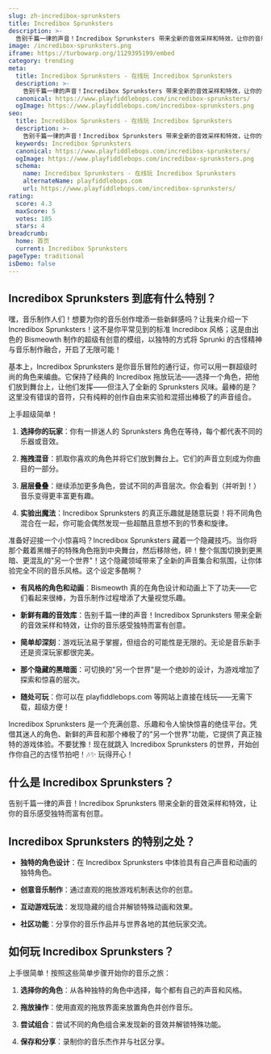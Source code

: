```yaml
---
slug: zh-incredibox-sprunksters
title: Incredibox Sprunksters
description: >-
  告别千篇一律的声音！Incredibox Sprunksters 带来全新的音效采样和特效，让你的音乐感受独特而富有创意。
image: /incredibox-sprunksters.png
iframe: https://turbowarp.org/1129395199/embed
category: trending
meta:
  title: Incredibox Sprunksters - 在线玩 Incredibox Sprunksters
  description: >-
    告别千篇一律的声音！Incredibox Sprunksters 带来全新的音效采样和特效，让你的音乐感受独特而富有创意。
  canonical: https://www.playfiddlebops.com/incredibox-sprunksters/
  ogImage: https://www.playfiddlebops.com/incredibox-sprunksters.png
seo:
  title: Incredibox Sprunksters - 在线玩 Incredibox Sprunksters
  description: >-
    告别千篇一律的声音！Incredibox Sprunksters 带来全新的音效采样和特效，让你的音乐感受独特而富有创意。
  keywords: Incredibox Sprunksters
  canonical: https://www.playfiddlebops.com/incredibox-sprunksters/
  ogImage: https://www.playfiddlebops.com/incredibox-sprunksters.png
  schema:
    name: Incredibox Sprunksters - 在线玩 Incredibox Sprunksters
    alternateName: playfiddlebops.com
    url: https://www.playfiddlebops.com/incredibox-sprunksters/
rating:
  score: 4.3
  maxScore: 5
  votes: 185
  stars: 4
breadcrumb:
  home: 首页
  current: Incredibox Sprunksters
pageType: traditional
isDemo: false
---
```


## Incredibox Sprunksters 到底有什么特别？

嘿，音乐制作人们！想要为你的音乐创作增添一些新鲜感吗？让我来介绍一下 Incredibox Sprunksters！这不是你平常见到的标准 Incredibox 风格；这是由出色的 Bismeowth 制作的超级有创意的模组，以独特的方式将 Sprunki 的古怪精神与音乐制作融合，开启了无限可能！

基本上，Incredibox Sprunksters 是你音乐冒险的通行证，你可以用一群超级时尚的角色来编曲。它保持了经典的 Incredibox 拖放玩法——选择一个角色，把他们放到舞台上，让他们发挥——但注入了全新的 Sprunksters 风味。最棒的是？这里没有错误的音符，只有纯粹的创作自由来实验和混搭出棒极了的声音组合。

上手超级简单！

1. **选择你的玩家**：你有一排迷人的 Sprunksters 角色在等待，每个都代表不同的乐器或音效。

1. **拖拽混音**：抓取你喜欢的角色并将它们放到舞台上。它们的声音立刻成为你曲目的一部分。

1. **层层叠叠**：继续添加更多角色，尝试不同的声音层次。你会看到（并听到！）音乐变得更丰富更有趣。

1. **实验出魔法**：Incredibox Sprunksters 的真正乐趣就是随意玩耍！将不同角色混合在一起，你可能会偶然发现一些超酷且意想不到的节奏和旋律。

准备好迎接一个小惊喜吗？Incredibox Sprunksters 藏着一个隐藏技巧。当你将那个戴着黑帽子的特殊角色拖到中央舞台，然后移除他，砰！整个氛围切换到更黑暗、更混乱的"另一个世界"！这个隐藏领域带来了全新的声音集合和氛围，让你体验完全不同的音乐风格。这个设定多酷啊？

- **有风格的角色和动画**：Bismeowth 真的在角色设计和动画上下了功夫——它们看起来很棒，为音乐制作过程增添了大量视觉乐趣。

- **新鲜有趣的音效库**：告别千篇一律的声音！Incredibox Sprunksters 带来全新的音效采样和特效，让你的音乐感受独特而富有创意。

- **简单却深刻**：游戏玩法易于掌握，但组合的可能性是无限的。无论是音乐新手还是资深玩家都很完美。

- **那个隐藏的黑暗面**：可切换的"另一个世界"是一个绝妙的设计，为游戏增加了探索和惊喜的层次。

- **随处可玩**：你可以在 playfiddlebops.com 等网站上直接在线玩——无需下载，超级方便！

Incredibox Sprunksters 是一个充满创意、乐趣和令人愉快惊喜的绝佳平台。凭借其迷人的角色、新鲜的声音和那个棒极了的"另一个世界"功能，它提供了真正独特的游戏体验。不要犹豫！现在就跳入 Incredibox Sprunksters 的世界，开始创作你自己的古怪节拍吧！🎶✨ 玩得开心！

## 什么是 Incredibox Sprunksters？

告别千篇一律的声音！Incredibox Sprunksters 带来全新的音效采样和特效，让你的音乐感受独特而富有创意。

## Incredibox Sprunksters 的特别之处？

- **独特的角色设计**：在 Incredibox Sprunksters 中体验具有自己声音和动画的独特角色。

- **创意音乐制作**：通过直观的拖放游戏机制表达你的创意。

- **互动游戏玩法**：发现隐藏的组合并解锁特殊动画和效果。

- **社区功能**：分享你的音乐作品并与世界各地的其他玩家交流。

## 如何玩 Incredibox Sprunksters？

上手很简单！按照这些简单步骤开始你的音乐之旅：

1. **选择你的角色**：从各种独特的角色中选择，每个都有自己的声音和风格。

1. **拖放操作**：使用直观的拖放界面来放置角色并创作音乐。

1. **尝试组合**：尝试不同的角色组合来发现新的音效并解锁特殊功能。

1. **保存和分享**：录制你的音乐杰作并与社区分享。